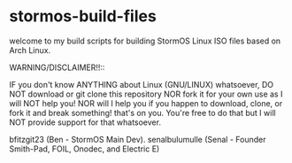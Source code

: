 # stormos-build-files

welcome to my build scripts for building StormOS Linux ISO files based on Arch Linux.

WARNING/DISCLAIMER!!::

IF you don't know ANYTHING about Linux (GNU/LINUX) whatsoever, DO NOT download or git clone this repository NOR fork it for your own use as I will NOT help you! NOR will I help you if you happen to download, clone, or fork it and break something! that's on you. You're free to do that but I will NOT provide support for that whatsoever.

bfitzgit23 (Ben - StormOS Main Dev).
senalbulumulle (Senal - Founder Smith-Pad, FOIL, Onodec, and Electric E)